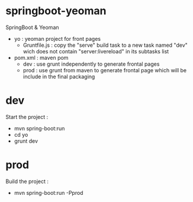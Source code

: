 # springboot-yeoman
SpringBoot &amp; Yeoman

* yo : yeoman project for front pages
  * Gruntfile.js : copy the "serve" build task to a new task named "dev" wich does not contain "server:livereload" in its subtasks list 
* pom.xml : maven pom 
  * dev : use grunt independently to generate frontal pages
  * prod : use grunt from maven to generate frontal page which will be include in the final packaging

# dev
Start the project :
 * mvn spring-boot:run
 * cd yo
 * grunt dev

# prod
Build the project :
 * mvn spring-boot:run -Pprod

